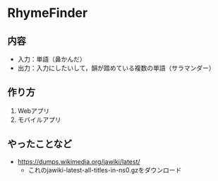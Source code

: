 # RhymeFinder
## 内容
- 入力：単語（鼻かんだ）
- 出力：入力にしたいして，韻が踏めている複数の単語（サラマンダー）

## 作り方
1. Webアプリ
2. モバイルアプリ


## やったことなど
- https://dumps.wikimedia.org/jawiki/latest/
  - これのjawiki-latest-all-titles-in-ns0.gzをダウンロード